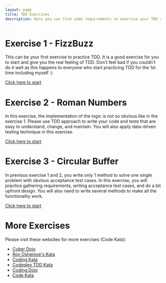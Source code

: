 ```yaml
---
layout: page
title: TDD Exercises
description: Here you can find some requirements to exercise your TDD skill.
---
```


# Exercise 1 - FizzBuzz

This can be your first exercise to practice TDD. It is a good exercise for you to start and give you the real feeling of TDD. Don't feel bad if you couldn't do it well as this happens to everyone who start practicing TDD for the 1st time including myself :) 

[Click here to start](/tdd/ex01_fizzbuzz_1.html)

# Exercise 2 - Roman Numbers

In this exercise, the implementation of the logic is not so obvious like in the exercise 1. Please use TDD approach to write your code and tests that are easy to understand, change, and maintain. You will also apply data-driven testing technique in this exercise.

[Click here to start](/tdd/ex02_roman.html)

# Exercise 3 - Circular Buffer

In previous exercise 1 and 2, you write only 1 method to solve one single problem with obvious acceptance test cases. In this exercise, you will practice gathering requirements, writing acceptance test cases, and do a bit upfront design. You will also need to write several methods to make all the functionality work.

[Click here to start](/tdd/ex03_circular.html)

# More Exercises

Please visit these websites for more exercises (Code Kata):

- [Cyber Dojo](http://cyber-dojo.org/)
- [Roy Osherove's Kata](http://osherove.com/tdd-kata-1/)
- [Coding Kata](http://codingkata.net/)
- [Codeplex TDD Kata](http://tddkatas.codeplex.com/)
- [Coding Dojo](http://codingdojo.org/)
- [Code Kata](http://codekata.com/)